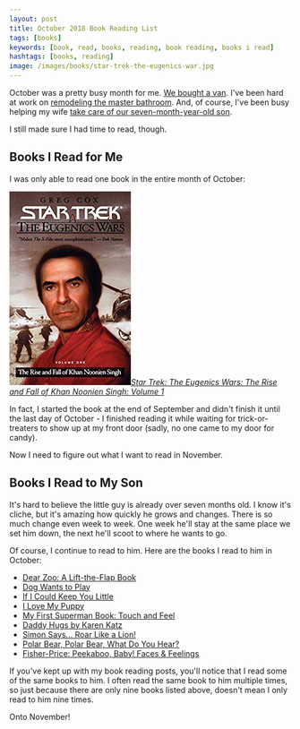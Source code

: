 ```yaml
---
layout: post
title: October 2018 Book Reading List
tags: [books]
keywords: [book, read, books, reading, book reading, books i read]
hashtags: [books, reading]
image: /images/books/star-trek-the-eugenics-war.jpg
---
```


October was a pretty busy month for me. [We bought a van](https://hendrixjoseph.github.io/we-bought-a-van/). I've been hard at work on [remodeling the master bathroom](https://hendrixjoseph.github.io/master-bath-remodel-demolition/). And, of course, I've been busy helping my wife [take care of our seven-month-year-old son](https://hendrixjoseph.github.io/a-mostly-financial-pregnancy-timeline-and-the-first-four-months-of-life-my-experience-as-a-new-dad/).

I still made sure I had time to read, though.

## Books I Read for Me

I was only able to read one book in the entire month of October:

[![Star Trek: The Eugenics Wars: The Rise and Fall of Khan Noonien Singh: Volume 1](/images/books/star-trek-the-eugenics-war.jpg)*Star Trek: The Eugenics Wars: The Rise and Fall of Khan Noonien Singh: Volume 1*](https://www.abebooks.com/products/isbn/9780743406420/30193774623)

In fact, I started the book at the end of September and didn't finish it until the last day of October - I finished reading it while waiting for trick-or-treaters to show up at my front door (sadly, no one came to my door for candy).

Now I need to figure out what I want to read in November.

## Books I Read to My Son

It's hard to believe the little guy is already over seven months old. I know it's cliche, but it's amazing how quickly he grows and changes. There is so much change even week to week. One week he'll stay at the same place we set him down, the next he'll scoot to where he wants to go.

Of course, I continue to read to him. Here are the books I read to him in October:

* [Dear Zoo: A Lift-the-Flap Book](https://www.abebooks.com/products/isbn/9781416947370/22895150425)
* [Dog Wants to Play](https://www.abebooks.com/products/isbn/9780670016334/22915683944)
* [If I Could Keep You Little](https://www.abebooks.com/products/isbn/9781934082928/22765913444)
* [I Love My Puppy](https://www.abebooks.com/products/isbn/9780545835947/22451989377)
* [My First Superman Book: Touch and Feel](https://www.abebooks.com/products/isbn/9781935703006/30219713170)
* [Daddy Hugs by Karen Katz](https://www.abebooks.com/products/isbn/9780689877711/22718106864)
* [Simon Says... Roar Like a Lion!](https://www.abebooks.com/products/isbn/9781780656045/30135176868)
* [Polar Bear, Polar Bear, What Do You Hear?](https://www.abebooks.com/products/isbn/9780805053883/30130515213)
* [Fisher-Price: Peekaboo, Baby! Faces & Feelings](https://www.abebooks.com/products/isbn/9780007285747/30182001218)

If you've kept up with my book reading posts, you'll notice that I read some of the same books to him. I often read the same book to him multiple times, so just because there are only nine books listed above, doesn't mean I only read to him nine times.

Onto November!